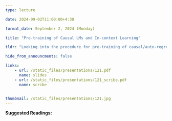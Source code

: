 ```yaml
---
type: lecture

date: 2024-09-02T11:00:00+4:30

format_date: September 2, 2024 (Monday)

title: "Pre-training of Causal LMs and In-context Learning"

tldr: "Looking into the procedure for pre-training of causal/auto-regressive language models. Discussion on the in-context learning ability of LLMs."

hide_from_announcments: false

links: 
    - url: /static_files/presentations/121.pdf
      name: slides
    - url: /static_files/presentations/121_scribe.pdf
      name: scribe


thumbnail: /static_files/presentations/121.jpg
---
```

<!-- Other additional contents using markdown -->
**Suggested Readings:**

